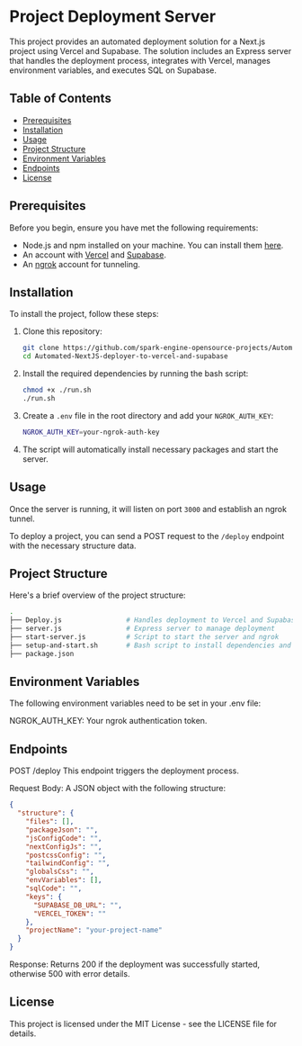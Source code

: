 # Project Deployment Server

This project provides an automated deployment solution for a Next.js project using Vercel and Supabase. The solution includes an Express server that handles the deployment process, integrates with Vercel, manages environment variables, and executes SQL on Supabase.

## Table of Contents

- [Prerequisites](#prerequisites)
- [Installation](#installation)
- [Usage](#usage)
- [Project Structure](#project-structure)
- [Environment Variables](#environment-variables)
- [Endpoints](#endpoints)
- [License](#license)

## Prerequisites

Before you begin, ensure you have met the following requirements:

- Node.js and npm installed on your machine. You can install them [here](https://nodejs.org/).
- An account with [Vercel](https://vercel.com/) and [Supabase](https://supabase.com/).
- An [ngrok](https://ngrok.com/) account for tunneling.

## Installation

To install the project, follow these steps:

1. Clone this repository:

    ```bash
    git clone https://github.com/spark-engine-opensource-projects/Automated-NextJS-deployer-to-vercel-and-supabase.git
    cd Automated-NextJS-deployer-to-vercel-and-supabase
    ```

2. Install the required dependencies by running the bash script:

    ```bash
    chmod +x ./run.sh
    ./run.sh
    ```

3. Create a `.env` file in the root directory and add your `NGROK_AUTH_KEY`:

    ```bash
    NGROK_AUTH_KEY=your-ngrok-auth-key
    ```

4. The script will automatically install necessary packages and start the server.

## Usage

Once the server is running, it will listen on port `3000` and establish an ngrok tunnel.

To deploy a project, you can send a POST request to the `/deploy` endpoint with the necessary structure data.

## Project Structure
Here's a brief overview of the project structure:

```bash
.
├── Deploy.js                # Handles deployment to Vercel and Supabase
├── server.js                # Express server to manage deployment
├── start-server.js          # Script to start the server and ngrok
├── setup-and-start.sh       # Bash script to install dependencies and start the server
├── package.json            
```

## Environment Variables
The following environment variables need to be set in your .env file:

NGROK_AUTH_KEY: Your ngrok authentication token.

## Endpoints
POST /deploy
This endpoint triggers the deployment process.

Request Body: A JSON object with the following structure:

```json
{
  "structure": {
    "files": [],
    "packageJson": "",
    "jsConfigCode": "",
    "nextConfigJs": "",
    "postcssConfig": "",
    "tailwindConfig": "",
    "globalsCss": "",
    "envVariables": [],
    "sqlCode": "",
    "keys": {
      "SUPABASE_DB_URL": "",
      "VERCEL_TOKEN": ""
    },
    "projectName": "your-project-name"
  }
}
```
Response: Returns 200 if the deployment was successfully started, otherwise 500 with error details.

## License
This project is licensed under the MIT License - see the LICENSE file for details.
